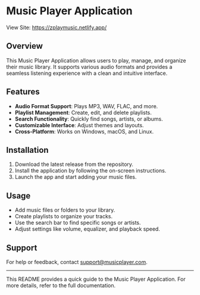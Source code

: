 # Music Player Application
View Site: https://zplaymusic.netlify.app/
## Overview
This Music Player Application allows users to play, manage, and organize their music library. It supports various audio formats and provides a seamless listening experience with a clean and intuitive interface.

## Features
- **Audio Format Support**: Plays MP3, WAV, FLAC, and more.
- **Playlist Management**: Create, edit, and delete playlists.
- **Search Functionality**: Quickly find songs, artists, or albums.
- **Customizable Interface**: Adjust themes and layouts.
- **Cross-Platform**: Works on Windows, macOS, and Linux.

## Installation
1. Download the latest release from the repository.
2. Install the application by following the on-screen instructions.
3. Launch the app and start adding your music files.

## Usage
- Add music files or folders to your library.
- Create playlists to organize your tracks.
- Use the search bar to find specific songs or artists.
- Adjust settings like volume, equalizer, and playback speed.

## Support
For help or feedback, contact [support@musicplayer.com](mailto:support@musicplayer.com).

---

This README provides a quick guide to the Music Player Application. For more details, refer to the full documentation.

